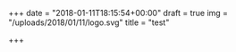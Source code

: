 +++
date = "2018-01-11T18:15:54+00:00"
draft = true
img = "/uploads/2018/01/11/logo.svg"
title = "test"

+++
